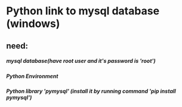 # Python link to mysql database (windows)
## need:

##### mysql database(have root user and it's password is 'root')
##### Python Environment
##### Python library 'pymysql' (install it by running command 'pip install pymysql')
##### 

